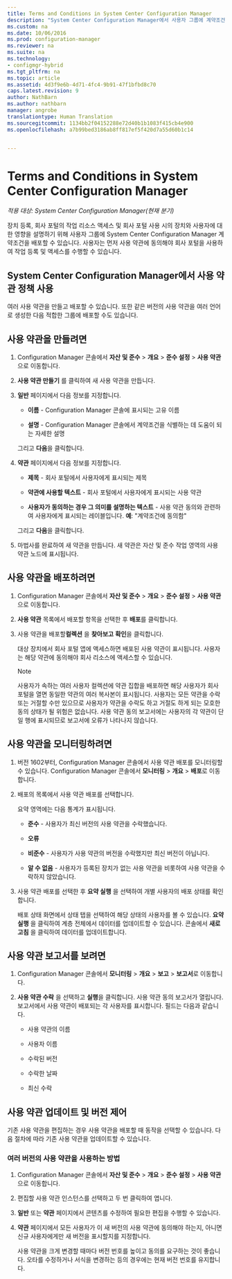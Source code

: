 ```yaml
---
title: Terms and Conditions in System Center Configuration Manager
description: "System Center Configuration Manager에서 사용자 그룹에 계약조건을 배포합니다."
ms.custom: na
ms.date: 10/06/2016
ms.prod: configuration-manager
ms.reviewer: na
ms.suite: na
ms.technology:
- configmgr-hybrid
ms.tgt_pltfrm: na
ms.topic: article
ms.assetid: 4d3f9e6b-4d71-4fc4-9b91-47f1bfbd8c70
caps.latest.revision: 9
author: NathBarn
ms.author: nathbarn
manager: angrobe
translationtype: Human Translation
ms.sourcegitcommit: 1134bb2f04152288e72d40b1b1083f415cb4e900
ms.openlocfilehash: a7b99bed3186ab8ff817ef5f420d7a55d60b1c14


---
```

# <a name="terms-and-conditions-in-system-center-configuration-manager"></a>Terms and Conditions in System Center Configuration Manager

*적용 대상: System Center Configuration Manager(현재 분기)*

장치 등록, 회사 포털의 작업 리소스 액세스 및 회사 포털 사용 시의 장치와 사용자에 대한 영향을 설명하기 위해 사용자 그룹에 System Center Configuration Manager 계약조건을 배포할 수 있습니다. 사용자는 먼저 사용 약관에 동의해야 회사 포털을 사용하여 작업 등록 및 액세스를 수행할 수 있습니다.  

 ## <a name="working-with-terms-and-conditions-policies-in-system-center-configuration-manager"></a>System Center Configuration Manager에서 사용 약관 정책 사용  
 여러 사용 약관을 만들고 배포할 수 있습니다. 또한 같은 버전의 사용 약관을 여러 언어로 생성한 다음 적합한 그룹에 배포할 수도 있습니다.  

## <a name="to-create-a-terms-and-conditions"></a>사용 약관을 만들려면  

1.  Configuration Manager 콘솔에서 **자산 및 준수** > **개요** > **준수 설정** > **사용 약관**으로 이동합니다.  

2.  **사용 약관 만들기** 를 클릭하여 새 사용 약관을 만듭니다.  

3.  **일반** 페이지에서 다음 정보를 지정합니다.  

    -   **이름** - Configuration Manager 콘솔에 표시되는 고유 이름  

    -   **설명** - Configuration Manager 콘솔에서 계약조건을 식별하는 데 도움이 되는 자세한 설명  

     그리고 **다음**을 클릭합니다.  

4.  **약관** 페이지에서 다음 정보를 지정합니다.  

    -   **제목** - 회사 포털에서 사용자에게 표시되는 제목  

    -   **약관에 사용할 텍스트** - 회사 포털에서 사용자에게 표시되는 사용 약관  

    -   **사용자가 동의하는 경우 그 의미를 설명하는 텍스트** - 사용 약관 동의와 관련하여 사용자에게 표시되는 레이블입니다. **예**: "계약조건에 동의함"  

     그리고 **다음**을 클릭합니다.  

5.  마법사를 완료하여 새 약관을 만듭니다. 새 약관은 자산 및 준수 작업 영역의 사용 약관 노드에 표시됩니다.  

## <a name="to-deploy-a-terms-and-conditions"></a>사용 약관을 배포하려면  

1.  Configuration Manager 콘솔에서 **자산 및 준수** > **개요** > **준수 설정** > **사용 약관**으로 이동합니다.  

2.  **사용 약관** 목록에서 배포할 항목을 선택한 후 **배포**를 클릭합니다.  

3.  사용 약관을 배포할**컬렉션** 을 **찾아보고**  **확인**을 클릭합니다.  

     대상 장치에서 회사 포털 앱에 액세스하면 배포된 사용 약관이 표시됩니다. 사용자는 해당 약관에 동의해야 회사 리소스에 액세스할 수 있습니다.  

    > [!NOTE]  
    >  사용자가 속하는 여러 사용자 컬렉션에 약관 집합을 배포하면 해당 사용자가 회사 포털을 열면 동일한 약관의 여러 복사본이 표시됩니다. 사용자는 모든 약관을 수락 또는 거절할 수만 있으므로 사용자가 약관을 수락도 하고 거절도 하게 되는 모호한 동의 상태가 될 위험은 없습니다. 사용 약관 동의 보고서에는 사용자의 각 약관이 단일 행에 표시되므로 보고서에 오류가 나타나지 않습니다.  

## <a name="to-monitor-terms-and-conditions"></a>사용 약관을 모니터링하려면  

1.  버전 1602부터, Configuration Manager 콘솔에서 사용 약관 배포를 모니터링할 수 있습니다. Configuration Manager 콘솔에서 **모니터링** > **개요** > **배포**로 이동합니다.  

2.  배포의 목록에서 사용 약관 배포를 선택합니다.  

     요약 영역에는 다음 통계가 표시됩니다.  

    -   **준수** - 사용자가 최신 버전의 사용 약관을 수락했습니다.  

    -   **오류**  

    -   **비준수** - 사용자가 사용 약관의 버전을 수락했지만 최신 버전이 아닙니다.  

    -   **알 수 없음** - 사용자가 등록된 장치가 없는 사용 약관을 비롯하여 사용 약관을 수락하지 않았습니다.  

3.  사용 약관 배포를 선택한 후 **요약 실행** 을 선택하여 개별 사용자의 배포 상태를 확인합니다.  

     배포 상태 화면에서 상태 탭을 선택하여 해당 상태의 사용자를 볼 수 있습니다. **요약 실행** 을 클릭하여 계층 전체에서 데이터를 업데이트할 수 있습니다. 콘솔에서 **새로 고침** 을 클릭하여 데이터를 업데이트합니다.  

## <a name="to-view-a-terms-and-conditions-report"></a>사용 약관 보고서를 보려면  

1.  Configuration Manager 콘솔에서 **모니터링** > **개요** > **보고** > **보고서**로 이동합니다.  

2.  **사용 약관 수락** 을 선택하고 **실행**을 클릭합니다. 사용 약관 동의 보고서가 열립니다. 보고서에서 사용 약관이 배포되는 각 사용자를 표시합니다. 필드는 다음과 같습니다.  

    -   사용 약관의 이름  

    -   사용자 이름  

    -   수락된 버전  

    -   수락한 날짜  

    -   최신 수락  

## <a name="updates-and-version-control-for-terms-and-conditions"></a>사용 약관 업데이트 및 버전 제어  
 기존 사용 약관을 편집하는 경우 사용 약관을 배포할 때 동작을 선택할 수 있습니다. 다음 절차에 따라 기존 사용 약관을 업데이트할 수 있습니다.  

### <a name="how-to-work-with-multiple-versions-of-terms-and-conditions"></a>여러 버전의 사용 약관을 사용하는 방법  

1.  Configuration Manager 콘솔에서 **자산 및 준수** > **개요** > **준수 설정** > **사용 약관**으로 이동합니다.  

2.  편집할 사용 약관 인스턴스를 선택하고 두 번 클릭하여 엽니다.  

3.  **일반** 또는 **약관** 페이지에서 콘텐츠를 수정하여 필요한 편집을 수행할 수 있습니다.  

4.  **약관** 페이지에서 모든 사용자가 이 새 버전의 사용 약관에 동의해야 하는지, 아니면 신규 사용자에게만 새 버전을 표시할지를 지정합니다.  

     사용 약관을 크게 변경할 때마다 버전 번호를 높이고 동의를 요구하는 것이 좋습니다. 오타를 수정하거나 서식을 변경하는 등의 경우에는 현재 버전 번호를 유지합니다.



<!--HONumber=Nov16_HO1-->



